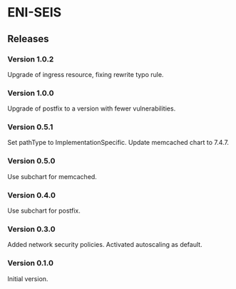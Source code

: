 # ENI-SEIS

## Releases

### Version 1.0.2
Upgrade of ingress resource, fixing rewrite typo rule.

### Version 1.0.0
Upgrade of postfix to a version with fewer vulnerabilities.

### Version 0.5.1
Set pathType to ImplementationSpecific. Update memcached chart to 7.4.7.

### Version 0.5.0
Use subchart for memcached.

### Version 0.4.0
Use subchart for postfix.

### Version 0.3.0
Added network security policies. Activated autoscaling as default.

### Version 0.1.0
Initial version.


